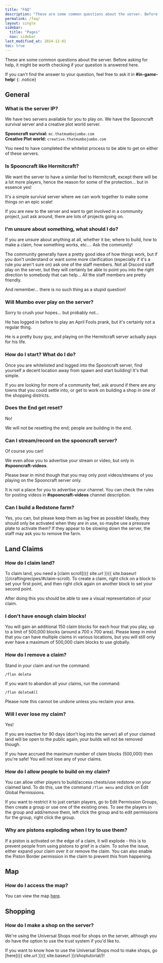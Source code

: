 ```yaml
---
title: "FAQ"
description: "These are some common questions about the server. Before asking for help, it might be worth checking if your question is answered here."
permalink: /faq/
layout: single
sidebar:
  title: "Pages"
  nav: sidebar
last_modified_at: 2024-12-01
toc: true
---
```


These are some common questions about the server. Before asking for help, it might be worth checking if your question is answered here.

If you can't find the answer to your question, feel free to ask it in **#in-game-help**!
{: .notice}

## General

### What is the server IP?

We have two servers available for you to play on. We have the Spooncraft survival server and a creative plot world server.

**Spooncraft survival:** `mc.thatmumbojumbo.com` \
**Creative Plot world:** `creative.thatmumbojumbo.com`

You need to have completed the whitelist process to be able to get on either of these servers.

### Is Spooncraft like Hermitcraft?

We want the server to have a similar feel to Hermitcraft, except there will be a lot more players, hence the reason for some of the protection... but in essence yes!

It's a simple survival server where we can work together to make some things on an epic scale!

If you are new to the server and want to get involved in a community project, just ask around, there are lots of projects going on.

### I'm unsure about something, what should I do?

If you are unsure about anything at all, whether it be; where to build, how to make a claim, how something works, etc.... Ask the community!

The community generally have a pretty good idea of how things work, but if you don't understand or want some more clarification (especially if it's a rule you aren't sure on) ask one of the staff members. Not all Discord staff play on the server, but they will certainly be able to point you into the right direction to somebody that can help... All the staff members are pretty friendly.

And remember... there is no such thing as a stupid question!

### Will Mumbo ever play on the server?

Sorry to crush your hopes... but probably not...

He has logged in before to play an April Fools prank, but it's certainly not a regular thing.

He is a pretty busy guy, and playing on the Hermitcraft server actually pays for his life.

### How do I start? What do I do?

Once you are whitelisted and logged into the Spooncraft server, find yourself a decent location away from spawn and start building! It's that simple.

If you are looking for more of a community feel, ask around if there are any towns that you could settle into, or get to work on building a shop in one of the shopping districts.

### Does the End get reset?

No!

We will not be resetting the end; people are building in the end.

### Can I stream/record on the spooncraft server?

Of course you can!

We even allow you to advertise your stream or video, but only in **#spooncraft-videos**.

Please bear in mind though that you may only post videos/streams of you playing on the Spooncraft server only.

It is not a place for you to advertise your channel. You can check the rules for posting videos in **#spooncraft-videos** channel description.

### Can I build a Redstone farm?

Yes, you can, but please keep them as lag free as possible! Ideally, they should only be activated when they are in use, so maybe use a pressure plate to activate them? If they appear to be slowing down the server, the staff may ask you to remove the farm.

## Land Claims

### How do I claim land?

To claim land, you need a [claim scroll]({{ site.url }}{{ site.baseurl }}/craftingrecipes/#claim-scroll). To create a claim, right click on a block to set your first point, and then right click again on another block to set your second point.

After doing this you should be able to see a visual representation of your claim.

### I don't have enough claim blocks!

You will gain an additional 150 claim blocks for each hour that you play, up to a limit of 500,000 blocks (around a 700 x 700 area). Please keep in mind that you can have multiple claims in various locations, but you will still only ever have a maximum of 500,000 claim blocks to use globally.

### How do I remove a claim?

Stand in your claim and run the command:

`/flan delete`

If you want to abandon all your claims, run the command:

`/flan deleteAll`

Please note this cannot be undone unless you reclaim your area.

### Will I ever lose my claim?

Yes!

If you are inactive for 90 days (don't log into the server) all of your claimed land will be open to the public again, your builds will not be removed though.

If you have accrued the maximum number of claim blocks (500,000) then you're safe! You will not lose any of your claims.

### How do I allow people to build on my claim?

You can allow other players to build/access chests/use redstone on your claimed land. To do this, use the command `/flan menu` and click on Edit Global Permissions.

If you want to restrict it to just certain players, go to Edit Permission Groups, then create a group or use one of the existing ones. To see the players in the group and add/remove them, left click the group and to edit permissions for the group, right click the group.

### Why are pistons exploding when I try to use them?

If a piston is activated on the edge of a claim, it will explode - this is to prevent people from using pistons to grief in a claim. To solve the issue, either expand your claim over it or remove the claim. You can also enable the Piston Border permission in the claim to prevent this from happening.

## Map

### How do I access the map?

You can view the map [here](http://173.233.142.94:8080/).

## Shopping

### How do I make a shop on the server?

We're using the Universal Shops mod for shops on the server, although you do have the option to use the trust system if you'd like to.

If you want to know how to use the Universal Shops mod to make shops, go [here]({{ site.url }}{{ site.baseurl }}/shoptutorial/)!
